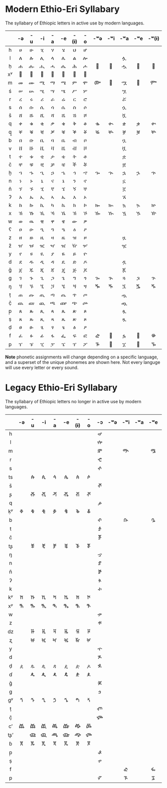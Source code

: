 # Modern Ethio-Eri Syllabary

The syllabary of Ethiopic letters in active use by modern languages.

|   | -ə| -u| -i| -a | -e| -(ɨ)| -o| -ʷə| -ʷi| -ʷa| -ʷe| -ʷ(ɨ)|
|:-:|:-:|:-:|:-:|:-:|:-:|:-:|:-:|:-:|:-:|:-:|:-:|:-:|
| h | ሀ | ሁ | ሂ | ሃ | ሄ | ህ | ሆ |   |   |   |   |   |
| l | ለ | ሉ | ሊ | ላ | ሌ | ል | ሎ |   |   | ሏ |   |   |
| ḥ | ሐ | ሑ | ሒ | ሓ | ሔ | ሕ | ሖ | 𞟨 | 𞟩 | ሗ | 𞟪 | 𞟫 |
| xʸ| 𞟠 | 𞟡 | 𞟢 | 𞟣 | 𞟤 | 𞟥 | 𞟦 |   |   |  |   |    |
| m | መ | ሙ | ሚ | ማ | ሜ | ም | ሞ | ᎀ | 𞟭 | ሟ | 𞟮 | ᎃ |
| ś | ሠ | ሡ | ሢ | ሣ | ሤ | ሥ | ሦ |   |   | ሧ |   |   |
| r | ረ | ሩ | ሪ | ራ | ሬ | ር | ሮ |   |   | ሯ |   |   |
| s | ሰ | ሱ | ሲ | ሳ | ሴ | ስ | ሶ |   |   | ሷ |   |   |
| š | ሸ | ሹ | ሺ | ሻ | ሼ | ሽ | ሾ |   |   | ሿ |   |   |
| q | ቀ | ቁ | ቂ | ቃ | ቄ | ቅ | ቆ | ቈ | ቊ | ቋ | ቌ | ቍ |
| q̱ | ቐ | ቑ | ቒ | ቓ | ቔ | ቕ | ቖ | ቘ | ቚ | ቛ | ቜ | ቝ |
| b | በ | ቡ | ቢ | ባ | ቤ | ብ | ቦ |   |   | ቧ |   |   |
| v | ቨ | ቩ | ቪ | ቫ | ቬ | ቭ | ቮ |   |   | ቯ |   |   |
| t | ተ | ቱ | ቲ | ታ | ቴ | ት | ቶ |   |   | ቷ |   |   |
| č | ቸ | ቹ | ቺ | ቻ | ቼ | ች | ቾ |   |   | ቿ |   |   |
| ḫ | ኀ | ኁ | ኂ | ኃ | ኄ | ኅ | ኆ | ኈ | ኊ | ኋ | ኌ | ኍ |
| n | ነ | ኑ | ኒ | ና | ኔ | ን | ኖ |   |   | ኗ |   |   |
| ñ | ኘ | ኙ | ኚ | ኛ | ኜ | ኝ | ኞ |   |   | ኟ |   |   |
| ʔ | አ | ኡ | ኢ | ኣ | ኤ | እ | ኦ |   |   | ኧ |   |   |
| k | ከ | ኩ | ኪ | ካ | ኬ | ክ | ኮ | ኰ | ኲ | ኳ | ኴ | ኵ |
| x | ኸ | ኹ | ኺ | ኻ | ኼ | ኽ | ኾ | ዀ | ዂ | ዃ | ዄ | ዅ |
| w | ወ | ዉ | ዊ | ዋ | ዌ | ው | ዎ |   |   |   |   |   |
| ʕ | ዐ | ዑ | ዒ | ዓ | ዔ | ዕ | ዖ |   |   |   |   |   |
| z | ዘ | ዙ | ዚ | ዛ | ዜ | ዝ | ዞ |   |   | ዟ |   |   |
| ž | ዠ | ዡ | ዢ | ዣ | ዤ | ዥ | ዦ |   |   | ዧ |   |   |
| y | የ | ዩ | ዪ | ያ | ዬ | ይ | ዮ |   |   |   |   |   |
| d | ደ | ዱ | ዲ | ዳ | ዴ | ድ | ዶ |   |   | ዷ |   |   |
| ǧ | ጀ | ጁ | ጂ | ጃ | ጄ | ጅ | ጆ |   |   | ጇ |   |   |
| g | ገ | ጉ | ጊ | ጋ | ጌ | ግ | ጎ | ጐ | ጒ | ጓ | ጔ | ጕ |
| ŋ | ጘ | ጙ | ጚ | ጛ | ጜ | ጝ | ጞ | ⶓ | ⶔ | ጟ | ⶕ | ⶖ |
| ṭ | ጠ | ጡ | ጢ | ጣ | ጤ | ጥ | ጦ |   |   | ጧ |   |   |
| č̣ | ጨ | ጩ | ጪ | ጫ | ጬ | ጭ | ጮ |   |   | ጯ |   |   |
| p̣ | ጰ | ጱ | ጲ | ጳ | ጴ | ጵ | ጶ |   |   | ጷ |   |   |
| ṣ | ጸ | ጹ | ጺ | ጻ | ጼ | ጽ | ጾ |   |   | ጿ |   |   |
| ḍ | ፀ | ፁ | ፂ | ፃ | ፄ | ፅ | ፆ |   |   |   |   |   |
| f | ፈ | ፉ | ፊ | ፋ | ፌ | ፍ | ፎ | ᎈ | 𞟻 | ፏ | 𞟼 | ᎋ |
| p | ፐ | ፑ | ፒ | ፓ | ፔ | ፕ | ፖ | ᎌ | 𞟽 | ፗ | 𞟾 | ᎏ |

**Note** phonetic assignments will change depending on a specific language, and a superset of the unique phonemes are shown here.  Not every languge will use every letter or every sound. 


# Legacy Ethio-Eri Syllabary

The syllabary of Ethiopic letters no longer in active use by modern languages.


|   | -ə| -u| -i| -a|  -e | -(ɨ)| -o| -ɔ | -ʷə| -ʷi| -ʷa| -ʷe| -ʷ(ɨ)| -ya|
|:-:|:-:|:-:|:-:|:-:|:---:|:---:|:-:|:--:|:--:|:--:|:--:|:--:|:---:|:---:|
| h |   |   |   |   |     |     |   | ሇ  |    |    |    |    |     |     |
| l |   |   |   |   |     |     |   | ⶀ |    |    |    |    |     |     |
| m |   |   |   |   |     |     |   | ⶁ |    | ᎁ |    | ᎂ |     |  ፙ |
| r |   |   |   |   |     |     |   | ⶂ |    |    |    |    |     | ፘ  |
| s |   |   |   |   |     |     |   | ⶃ |    |    |    |    |     |     |
| ts|   | ꬁ | ꬂ | ꬃ  |  ꬄ    | ꬅ       | ꬆ  |    |    |    |    |    |     |     |
| š |   |   |   |   |     |     |   | ⶄ |    |    |    |    |     |     |
| ʂ |   | ⶡ| ⶢ | ⶣ |  ⶤ  |  ⶥ  | ⶦ |   |    |    |    |    |     |     |
| q |   |   |   |   |     |     |   | ቇ |    |    |    |    |     |     |
| ḳʸ| ⷀ | ⷁ | ⷂ | ⷃ |  ⷄ    |  ⷅ  | ⷆ |   |    |    |    |    |     |     |
| b |   |   |   |   |     |     |   | ⶅ |    | ᎅ |    | ᎆ  |     |     |
| t |   |   |   |   |     |     |   | ⶆ |    |    |    |    |     |     |
| č |   |   |   |   |     |     |   | ⶇ |    |    |    |    |     |     |
| tʂ|   | ⶩ | ⶪ | ⶫ |  ⶬ   |  ⶭ  | ⶮ |   |    |    |    |    |     |     |
| ŋ |   |   |   |   |     |     |   | ኇ |    |    |    |    |     |     |
| n |   |   |   |   |     |     |   | ⶈ |    |    |    |    |     |     |
| ñ |   |   |   |   |     |     |   | ⶉ |    |    |    |    |     |     |
| ʔ |   |   |   |   |     |     |   | ⶊ |    |    |    |    |     |     |
| k |   |   |   |   |     |     |   | ኯ |    |    |    |    |     |     |
| kʸ| ⷈ | ⷉ | ⷊ | ⷋ |  ⷌ   |  ⷍ    | ⷎ |   |    |    |    |    |     |     |
| xʸ| ⷐ |ⷑ | ⷒ | ⷓ |  ⷔ   |  ⷕ  | ⷖ |    |    |    |    |    |     |     |
| w |   |   |   |   |     |     |   | ዏ |    |    |    |    |     |     |
| z |   |   |   |   |     |     |   | ⶋ |    |    |    |    |     |     |
| dz|   | ꬑ | ꬒ | ꬓ |  ꬔ   |  ꬕ  | ꬖ |    |    |    |    |    |     |     |
| ʐ |   | ⶱ| ⶲ| ⶳ |  ⶴ  |  ⶵ | ⶶ|    |    |    |    |    |     |     |
| y |   |   |   |   |     |     |   | ዯ |    |    |    |    |     |     |
| d |   |   |   |   |     |     |   | ⶌ |    |    |    |    |     |     |
| ḍ | ዸ | ዹ| ዺ | ዻ |  ዼ  |  ዽ    | ዾ | ⶍ |    |    |    |    |     |     |
| ɗ |   | ꬉ| ꬊ | ꬋ |  ꬌ |  ꬍ  | ꬎ |    |    |    |    |    |     |     |
| ǧ |   |   |   |   |     |     |   | ⶎ |    |    |    |    |     |     |
| g |   |   |   |   |     |     |   | ጏ  |    |    |    |    |     |     |
| gʸ| ⷘ | ⷙ | ⷚ | ⷛ |  ⷜ    |  ⷝ    | ⷞ |    |    |    |    |    |     |     |
| ṭ |   |   |   |   |     |     |   | ⶏ |    |    |    |    |     |     |
| č̣ |   |   |   |   |     |     |   | ⶐ |    |    |    |    |     |     |
| cʼ|ꬠ |ꬡ |ꬢ | ꬣ| ꬤ |  ꬥ   |ꬦ |     |    |    |    |    |     |     |
|tʂʼ|   |ⶹ|ⶺ | ⶻ| ⶼ |  ⶽ  |ⶾ|     |    |    |    |    |     |     |
| ɓ | ꬨ |ꬩ | ꬪ | ꬫ  |  ꬬ  |  ꬭ  |ꬮ |     |    |    |    |    |     |     |
| p̣ |   |   |   |   |     |     |   | ⶑ  |    |    |    |    |     |     |
| ṣ |   |   |   |   |     |     |   | ፇ  |    |    |    |    |     |     |
| f |   |   |   |   |     |     |   |    |     | ᎉ  |    | ᎊ |    |  ፚ   |
| p |   |   |   |   |     |     |   | ⶒ  |    |  ᎍ  |    | ᎎ |    |      |
